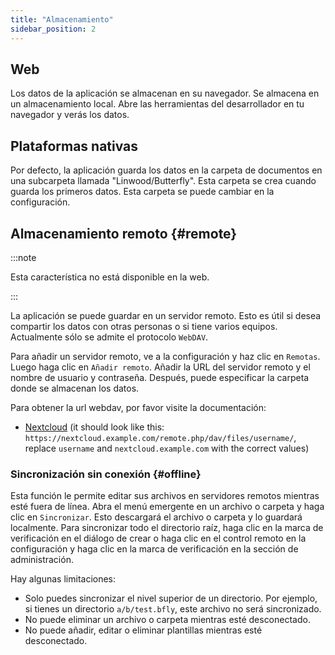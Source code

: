 ```yaml
---
title: "Almacenamiento"
sidebar_position: 2
---
```


## Web

Los datos de la aplicación se almacenan en su navegador. Se almacena en un almacenamiento local. Abre las herramientas del desarrollador en tu navegador y verás los datos.

## Plataformas nativas

Por defecto, la aplicación guarda los datos en la carpeta de documentos en una subcarpeta llamada "Linwood/Butterfly". Esta carpeta se crea cuando guarda los primeros datos. Esta carpeta se puede cambiar en la configuración.

## Almacenamiento remoto {#remote}

:::note

Esta característica no está disponible en la web.

:::

La aplicación se puede guardar en un servidor remoto. Esto es útil si desea compartir los datos con otras personas o si tiene varios equipos. Actualmente sólo se admite el protocolo `WebDAV`.

Para añadir un servidor remoto, ve a la configuración y haz clic en `Remotas`. Luego haga clic en `Añadir remoto`. Añadir la URL del servidor remoto y el nombre de usuario y contraseña. Después, puede especificar la carpeta donde se almacenan los datos.

Para obtener la url webdav, por favor visite la documentación:

* [Nextcloud](https://docs.nextcloud.com/server/latest/user_manual/en/files/access_webdav.html) (it should look like this: `https://nextcloud.example.com/remote.php/dav/files/username/`, replace `username` and `nextcloud.example.com` with the correct values)

### Sincronización sin conexión {#offline}

Esta función le permite editar sus archivos en servidores remotos mientras esté fuera de línea. Abra el menú emergente en un archivo o carpeta y haga clic en `Sincronizar`. Esto descargará el archivo o carpeta y lo guardará localmente. Para sincronizar todo el directorio raíz, haga clic en la marca de verificación en el diálogo de crear o haga clic en el control remoto en la configuración y haga clic en la marca de verificación en la sección de administración.

Hay algunas limitaciones:

* Solo puedes sincronizar el nivel superior de un directorio. Por ejemplo, si tienes un directorio `a/b/test.bfly`, este archivo no será sincronizado.
* No puede eliminar un archivo o carpeta mientras esté desconectado.
* No puede añadir, editar o eliminar plantillas mientras esté desconectado.

